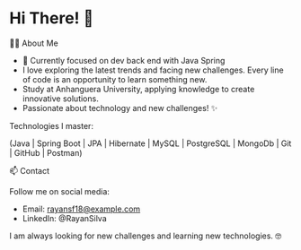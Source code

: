 <h1>Hi There! 👋</h1>

👨‍💻 About Me

- 📘 Currently focused on dev back end with Java Spring
- I love exploring the latest trends and facing new challenges. Every line of code is an opportunity to learn something new.
- Study at Anhanguera University, applying knowledge to create innovative solutions.
- Passionate about technology and new challenges! :sparkles:

Technologies I master:

(Java | Spring Boot | JPA | Hibernate | MySQL | PostgreSQL | MongoDb | Git | GitHub | Postman)

📫 Contact

Follow me on social media:

- Email: rayansf18@example.com
- LinkedIn: @RayanSilva

I am always looking for new challenges and learning new technologies. :nerd_face:
